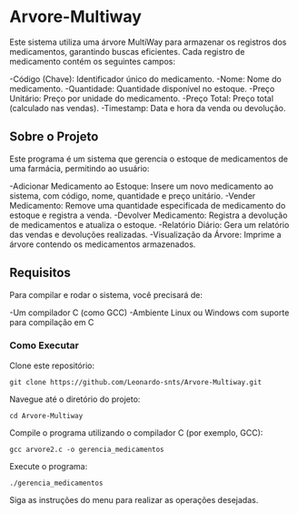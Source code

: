 # Arvore-Multiway

Este sistema utiliza uma árvore MultiWay para armazenar os registros dos medicamentos, garantindo buscas eficientes. Cada registro de medicamento contém os seguintes campos:

-Código (Chave): Identificador único do medicamento.
-Nome: Nome do medicamento.
-Quantidade: Quantidade disponível no estoque.
-Preço Unitário: Preço por unidade do medicamento.
-Preço Total: Preço total (calculado nas vendas).
-Timestamp: Data e hora da venda ou devolução.

## Sobre o Projeto
Este programa é um sistema que gerencia o estoque de medicamentos de uma farmácia, permitindo ao usuário:

-Adicionar Medicamento ao Estoque: Insere um novo medicamento ao sistema, com código, nome, quantidade e preço unitário.
-Vender Medicamento: Remove uma quantidade especificada de medicamento do estoque e registra a venda.
-Devolver Medicamento: Registra a devolução de medicamentos e atualiza o estoque.
-Relatório Diário: Gera um relatório das vendas e devoluções realizadas.
-Visualização da Árvore: Imprime a árvore contendo os medicamentos armazenados.

## Requisitos

Para compilar e rodar o sistema, você precisará de:

-Um compilador C (como GCC)
-Ambiente Linux ou Windows com suporte para compilação em C

### Como Executar

Clone este repositório:

```
git clone https://github.com/Leonardo-snts/Arvore-Multiway.git
```
Navegue até o diretório do projeto:

```
cd Arvore-Multiway
```

Compile o programa utilizando o compilador C (por exemplo, GCC):

```
gcc arvore2.c -o gerencia_medicamentos
```

Execute o programa:

```
./gerencia_medicamentos
```

Siga as instruções do menu para realizar as operações desejadas.
